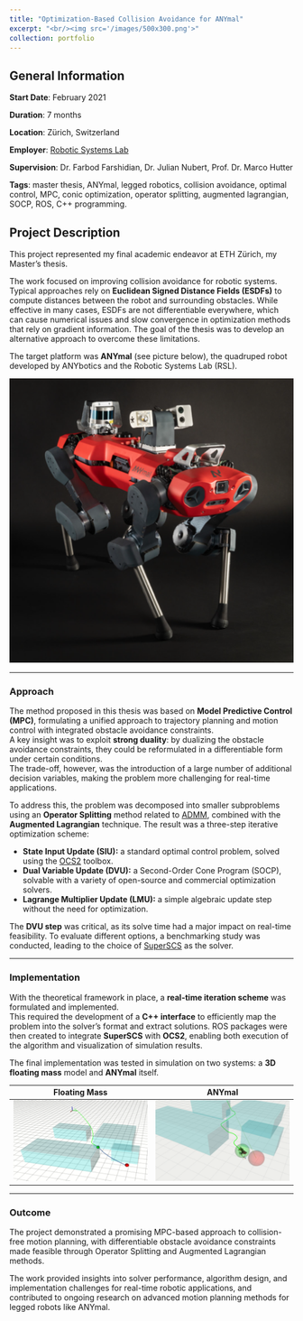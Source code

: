 ```yaml
---
title: "Optimization-Based Collision Avoidance for ANYmal"
excerpt: "<br/><img src='/images/500x300.png'>"
collection: portfolio
---
```


## General Information

**Start Date**: February 2021

**Duration**: 7 months

**Location**: Zürich, Switzerland

**Employer**: [Robotic Systems Lab](https://rsl.ethz.ch/)

**Supervision**: Dr. Farbod Farshidian, Dr. Julian Nubert, Prof. Dr. Marco Hutter

**Tags**: master thesis, ANYmal, legged robotics, collision avoidance, optimal control, MPC, conic optimization, operator splitting, augmented lagrangian, SOCP, ROS, C++ programming.

## Project Description

This project represented my final academic endeavor at ETH Zürich, my Master’s thesis.  

The work focused on improving collision avoidance for robotic systems. Typical approaches rely on **Euclidean Signed Distance Fields (ESDFs)** to compute distances between the robot and surrounding obstacles. While effective in many cases, ESDFs are not differentiable everywhere, which can cause numerical issues and slow convergence in optimization methods that rely on gradient information. The goal of the thesis was to develop an alternative approach to overcome these limitations.  

The target platform was **ANYmal** (see picture below), the quadruped robot developed by ANYbotics and the Robotic Systems Lab (RSL).  

![ANYmal](/images/anymal_.png)

---

### Approach

The method proposed in this thesis was based on **Model Predictive Control (MPC)**, formulating a unified approach to trajectory planning and motion control with integrated obstacle avoidance constraints.  
A key insight was to exploit **strong duality**: by dualizing the obstacle avoidance constraints, they could be reformulated in a differentiable form under certain conditions.  
The trade-off, however, was the introduction of a large number of additional decision variables, making the problem more challenging for real-time applications.  

To address this, the problem was decomposed into smaller subproblems using an **Operator Splitting** method related to [ADMM](https://stanford.edu/~boyd/admm.html), combined with the **Augmented Lagrangian** technique. The result was a three-step iterative optimization scheme:  

- **State Input Update (SIU):** a standard optimal control problem, solved using the [OCS2](https://leggedrobotics.github.io/ocs2/) toolbox.  
- **Dual Variable Update (DVU):** a Second-Order Cone Program (SOCP), solvable with a variety of open-source and commercial optimization solvers.  
- **Lagrange Multiplier Update (LMU):** a simple algebraic update step without the need for optimization.  

The **DVU step** was critical, as its solve time had a major impact on real-time feasibility. To evaluate different options, a benchmarking study was conducted, leading to the choice of [SuperSCS](https://github.com/kul-optec/superscs) as the solver.  

---

### Implementation

With the theoretical framework in place, a **real-time iteration scheme** was formulated and implemented.  
This required the development of a **C++ interface** to efficiently map the problem into the solver’s format and extract solutions. ROS packages were then created to integrate **SuperSCS** with **OCS2**, enabling both execution of the algorithm and visualization of simulation results.  

The final implementation was tested in simulation on two systems: a **3D floating mass** model and **ANYmal** itself.  

Floating Mass             |  ANYmal  
:-------------------------:|:-------------------------:  
![3D Floating Mass Simulation](/images/mass_.png) | ![ANYmal Simulation](/images/anymal_sim_.png)  

---

### Outcome

The project demonstrated a promising MPC-based approach to collision-free motion planning, with differentiable obstacle avoidance constraints made feasible through Operator Splitting and Augmented Lagrangian methods.  

The work provided insights into solver performance, algorithm design, and implementation challenges for real-time robotic applications, and contributed to ongoing research on advanced motion planning methods for legged robots like ANYmal.  

